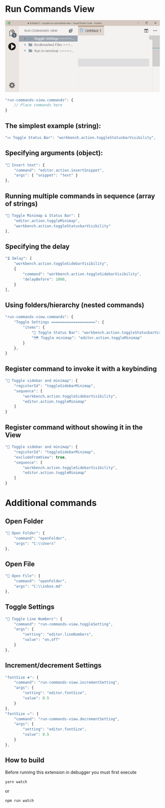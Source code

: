 # Run Commands View

![demo](img/demo.gif)

```javascript
"run-commands-view.commands": {
	// Place commands here
}
```

## The simplest example (string):

```javascript
"💤 Toggle Status Bar": "workbench.action.toggleStatusbarVisibility",
```

## Specifying arguments (object):

```javascript
"🔶 Insert text": {
	"command": "editor.action.insertSnippet",
	"args": { "snippet": "text" }
},
```

## Running multiple commands in sequence (array of strings)

```javascript
"📒 Toggle Minimap & Status Bar": [
	"editor.action.toggleMinimap",
	"workbench.action.toggleStatusbarVisibility"
],
```

## Specifying the delay

```javascript
"⏳ Delay": [
	"workbench.action.toggleSidebarVisibility",
	{
		"command": "workbench.action.toggleSidebarVisibility",
		"delayBefore": 1000,
	}
],
```

## Using folders/hierarchy (nested commands)

```javascript
"run-commands-view.commands": {
	"Toggle Settings ====================": {
		"items": {
			"🔋 Toggle Status Bar": "workbench.action.toggleStatusbarVisibility",
			"🗺 Toggle minimap": "editor.action.toggleMinimap"
		}
	},
}
```

## Register command to invoke it with a keybinding

```javascript
"📜 Toggle sidebar and minimap": {
	"registerId": "toggleSidebarMinimap",
	"sequence": [
		"workbench.action.toggleSidebarVisibility",
		"editor.action.toggleMinimap"
	]
}
```

## Register command without showing it in the View

```javascript
"📜 Toggle sidebar and minimap": {
	"registerId": "toggleSidebarMinimap",
	"excludeFromView": true,
	"sequence": [
		"workbench.action.toggleSidebarVisibility",
		"editor.action.toggleMinimap"
	]
}
```

# Additional commands

## Open Folder

```javascript
"📁 Open Folder": {
	"command": "openFolder",
	"args": "C:\\Users"
},
```

## Open File

```javascript
"📝 Open File": {
	"command": "openFolder",
	"args": "C:\\inbox.md"
},
```

## Toggle Settings

```javascript
"🔢 Toggle Line Numbers": {
	"command": "run-commands-view.toggleSetting",
	"args": {
		"setting": "editor.lineNumbers",
		"value": "on,off"
	}
},
```

## Increment/decrement Settings

```javascript
"fontSize ➕": {
	"command": "run-commands-view.incrementSetting",
	"args": {
		"setting": "editor.fontSize",
		"value": 0.5
	}
},
"fontSize ➖": {
	"command": "run-commands-view.decrementSetting",
	"args": {
		"setting": "editor.fontSize",
		"value": 0.5
	}
},
```

## How to build

Before running this extension in debugger you must first execute
```
yarn watch
```
or
```
npm run watch
```
